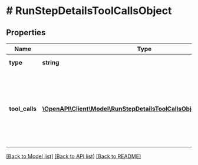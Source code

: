 # # RunStepDetailsToolCallsObject

## Properties

Name | Type | Description | Notes
------------ | ------------- | ------------- | -------------
**type** | **string** | Always &#x60;tool_calls&#x60;. |
**tool_calls** | [**\OpenAPI\Client\Model\RunStepDetailsToolCallsObjectToolCallsInner[]**](RunStepDetailsToolCallsObjectToolCallsInner.md) | An array of tool calls the run step was involved in. These can be associated with one of three types of tools: &#x60;code_interpreter&#x60;, &#x60;retrieval&#x60;, or &#x60;function&#x60;. |

[[Back to Model list]](../../README.md#models) [[Back to API list]](../../README.md#endpoints) [[Back to README]](../../README.md)
